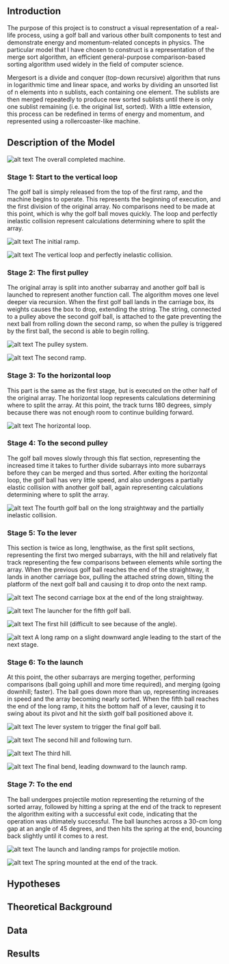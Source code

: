 ## Introduction
The purpose of this project is to construct a visual representation of a real-life process, using a golf ball and various other built components to test and demonstrate energy and momentum-related concepts in physics. The particular model that I have chosen to construct is a representation of the merge sort algorithm, an efficient general-purpose comparison-based sorting algorithm used widely in the field of computer science.

Mergesort is a divide and conquer (top-down recursive) algorithm that runs in logarithmic time and linear space, and works by dividing an unsorted list of n elements into n sublists, each containing one element. The sublists are then merged repeatedly to produce new sorted sublists until there is only one sublist remaining (i.e. the original list, sorted). With a little extension, this process can be redefined in terms of energy and momentum, and represented using a rollercoaster-like machine.

## Description of the Model
![alt text](https://i.imgur.com/9RHOhLh.jpg "The completed machine")
The overall completed machine.

### Stage 1: Start to the vertical loop
The golf ball is simply released from the top of the first ramp, and the machine begins to operate. This represents the beginning of execution, and the first division of the original array. No comparisons need to be made at this point, which is why the golf ball moves quickly. The loop and perfectly inelastic collision represent calculations determining where to split the array.

![alt text](https://i.imgur.com/zFKh3wk.jpg "Stage 1A")
The initial ramp.

![alt text](https://i.imgur.com/6k1nynV.jpg "Stage 1B")
The vertical loop and perfectly inelastic collision.

### Stage 2: The first pulley
The original array is split into another subarray and another golf ball is launched to represent another function call. The algorithm moves one level deeper via recursion. When the first golf ball lands in the carriage box, its weights causes the box to drop, extending the string. The string, connected to a pulley above the second golf ball, is attached to the gate preventing the next ball from rolling down the second ramp, so when the pulley is triggered by the first ball, the second is able to begin rolling.

![alt text](https://i.imgur.com/EZ2zb3n.jpg "Stage 2.1")
The pulley system.

![alt text](https://i.imgur.com/Xh6Yzz4.jpg "Stage 2.2")
The second ramp.

### Stage 3: To the horizontal loop
This part is the same as the first stage, but is executed on the other half of the original array. The horizontal loop represents calculations determining where to split the array. At this point, the track turns 180 degrees, simply because there was not enough room to continue building forward.

![alt text](https://i.imgur.com/Jrzl5NG.jpg "Stage 3")
The horizontal loop.

### Stage 4: To the second pulley
The golf ball moves slowly through this flat section, representing the increased time it takes to further divide subarrays into more subarrays before they can be merged and thus sorted. After exiting the horizontal loop, the golf ball has very little speed, and also undergoes a partially elastic collision with another golf ball, again representing calculations determining where to split the array.

![alt text](https://i.imgur.com/TTtP2J3.jpg "Stage 4")
The fourth golf ball on the long straightway and the partially inelastic collision.

### Stage 5: To the lever
This section is twice as long, lengthwise, as the first split sections, representing the first two merged subarrays, with the hill and relatively flat track representing the few comparisons between elements while sorting the array. When the previous golf ball reaches the end of the straightway, it lands in another carriage box, pulling the attached string down, tilting the platform of the next golf ball and causing it to drop onto the next ramp.

![alt text](https://i.imgur.com/lK2MW3x.jpg "Stage 5.1")
The second carriage box at the end of the long straightway.

![alt text](https://i.imgur.com/saxQuyD.jpg "Stage 5.2")
The launcher for the fifth golf ball.

![alt text](https://i.imgur.com/MhaqCxK.jpg "Stage 5.3")
The first hill (difficult to see because of the angle).

![alt text](https://i.imgur.com/bxk4KQy.jpg "Stage 5.4")
A long ramp on a slight downward angle leading to the start of the next stage.

### Stage 6: To the launch
At this point, the other subarrays are merging together, performing comparisons (ball going uphill and more time required), and merging (going downhill; faster). The ball goes down more than up, representing increases in speed and the array becoming nearly sorted. When the fifth ball reaches the end of the long ramp, it hits the bottom half of a lever, causing it to swing about its pivot and hit the sixth golf ball positioned above it.

![alt text](https://i.imgur.com/g7ZZY4e.jpg "Stage 6.1")
The lever system to trigger the final golf ball.

![alt text](https://i.imgur.com/F4E3Z9s.jpg "Stage 6.2")
The second hill and following turn.

![alt text](https://i.imgur.com/zJU8HUq.jpg "Stage 6.3")
The third hill.

![alt text](https://i.imgur.com/VvxlMnd.jpg "Stage 6.4")
The final bend, leading downward to the launch ramp.

### Stage 7: To the end
The ball undergoes projectile motion representing the returning of the sorted array, followed by hitting a spring at the end of the track to represent the algorithm exiting with a successful exit code, indicating that the operation was ultimately successful. The ball launches across a 30-cm long gap at an angle of 45 degrees, and then hits the spring at the end, bouncing back slightly until it comes to a rest.

![alt text](https://i.imgur.com/lmVKOkZ.jpg "Stage 7.1")
The launch and landing ramps for projectile motion.

![alt text](https://i.imgur.com/fPwWloz.jpg "Stage 7.2")
The spring mounted at the end of the track.

## Hypotheses


## Theoretical Background


## Data


## Results
